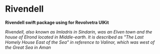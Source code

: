 # Rivendell

**Rivendell swift package using for Revolvetra UIKit**

*Rivendell, also known as Imladris in Sindarin, was an Elven town and the house of Elrond located in Middle-earth. It is described as "The Last Homely House East of the Sea" in reference to Valinor, which was west of the Great Sea in Aman*
